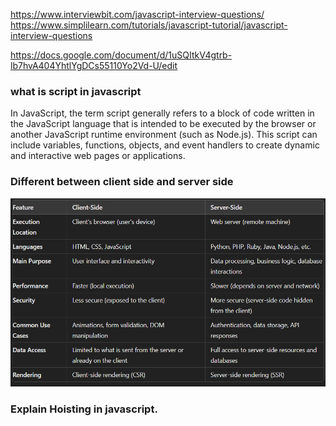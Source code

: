 https://www.interviewbit.com/javascript-interview-questions/
https://www.simplilearn.com/tutorials/javascript-tutorial/javascript-interview-questions

https://docs.google.com/document/d/1uSQItkV4gtrb-lb7hvA404YhtlYgDCs55110Yo2Vd-U/edit

### what is script in javascript

In JavaScript, the term script generally refers to a block of code written in the JavaScript language that is intended to be executed by the browser or another JavaScript runtime environment (such as Node.js). This script can include variables, functions, objects, and event handlers to create dynamic and interactive web pages or applications.

### Different between client side and server side

![Different between client side and server side ](image.png)

### Explain Hoisting in javascript.
